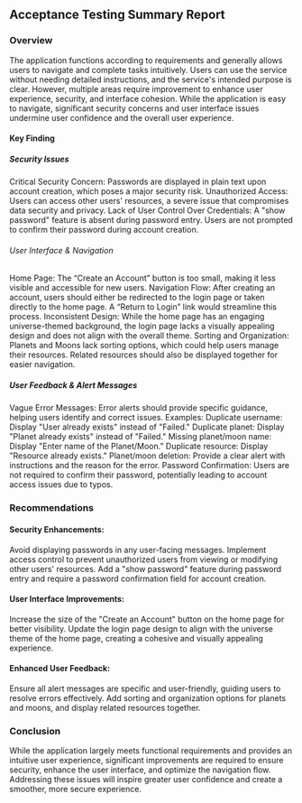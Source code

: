 ## Acceptance Testing Summary Report

### Overview

The application functions according to requirements and generally allows users to navigate and complete tasks intuitively. Users can use the service without needing detailed instructions, and the service's intended purpose is clear. However, multiple areas require improvement to enhance user experience, security, and interface cohesion. While the application is easy to navigate, significant security concerns and user interface issues undermine user confidence and the overall user experience.

#### Key Finding

##### Security Issues

Critical Security Concern: Passwords are displayed in plain text upon account creation, which poses a major security risk.
Unauthorized Access: Users can access other users' resources, a severe issue that compromises data security and privacy.
Lack of User Control Over Credentials:
A "show password" feature is absent during password entry.
Users are not prompted to confirm their password during account creation.

###### User Interface & Navigation

Home Page:
The “Create an Account” button is too small, making it less visible and accessible for new users.
Navigation Flow:
After creating an account, users should either be redirected to the login page or taken directly to the home page. A “Return to Login” link would streamline this process.
Inconsistent Design:
While the home page has an engaging universe-themed background, the login page lacks a visually appealing design and does not align with the overall theme.
Sorting and Organization:
Planets and Moons lack sorting options, which could help users manage their resources. Related resources should also be displayed together for easier navigation.

##### User Feedback & Alert Messages

Vague Error Messages: Error alerts should provide specific guidance, helping users identify and correct issues.
Examples:
Duplicate username: Display "User already exists" instead of "Failed."
Duplicate planet: Display "Planet already exists" instead of "Failed."
Missing planet/moon name: Display "Enter name of the Planet/Moon."
Duplicate resource: Display "Resource already exists."
Planet/moon deletion: Provide a clear alert with instructions and the reason for the error.
Password Confirmation: Users are not required to confirm their password, potentially leading to account access issues due to typos.

### Recommendations

#### Security Enhancements:

Avoid displaying passwords in any user-facing messages.
Implement access control to prevent unauthorized users from viewing or modifying other users' resources.
Add a "show password" feature during password entry and require a password confirmation field for account creation.

#### User Interface Improvements:

Increase the size of the "Create an Account" button on the home page for better visibility.
Update the login page design to align with the universe theme of the home page, creating a cohesive and visually appealing experience.

#### Enhanced User Feedback:

Ensure all alert messages are specific and user-friendly, guiding users to resolve errors effectively.
Add sorting and organization options for planets and moons, and display related resources together.

### Conclusion

While the application largely meets functional requirements and provides an intuitive user experience, significant improvements are required to ensure security, enhance the user interface, and optimize the navigation flow. Addressing these issues will inspire greater user confidence and create a smoother, more secure experience.
